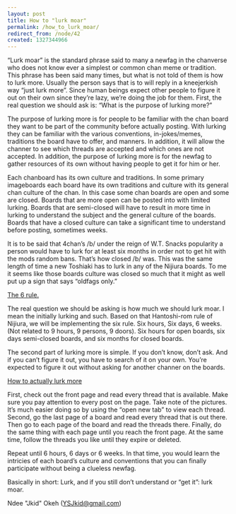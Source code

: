 ```yaml
---
layout: post
title: How to "lurk moar"
permalink: /how_to_lurk_moar/
redirect_from: /node/42
created: 1327344966
---
```

“Lurk moar” is the standard phrase said to many a newfag in the chanverse who does not know ever a simplest or common chan meme or tradition. This phrase has been said many times, but what is not told of them is how to lurk more. Usually the person says that is to will reply in a kneejerkish way “just lurk more”. Since human beings expect other people to figure it out on their own since they’re lazy, we’re doing the job for them. First, the real question we should ask is: “What is the purpose of lurking more?”

The purpose of lurking more is for people to be familiar with the chan board they want to be part of the community before actually posting. With lurking they can be familiar with the various conventions, in-jokes/memes, traditions the board have to offer, and manners. In addition, it will allow the channer to see which threads are accepted and which ones are not accepted. In addition, the purpose of lurking more is for the newfag to gather resources of its own without having people to get it for him or her.

Each chanboard has its own culture and traditions. In some primary imageboards each board have its own traditions and culture with its general chan culture of the chan. In this case some chan boards are open and some are closed. Boards that are more open can be posted into with limited lurking. Boards that are semi-closed will have to result in more time in lurking to understand the subject and the general culture of the boards. Boards that have a closed culture can take a significant time to understand before posting, sometimes weeks.

It is to be said that 4chan’s /b/ under the reign of W.T. Snacks popularity a person would have to lurk for at least six months in order not to get hit with the mods random bans. That’s how closed /b/ was. This was the same length of time a new Toshiaki has to lurk in any of the Nijiura boards. To me it seems like those boards culture was closed so much that it might as well put up a sign that says “oldfags only.”

<u>The 6 rule.</u>

The real question we should be asking is how much we should lurk moar. I mean the initially lurking and such. Based on that Hantoshi-rom rule of Nijiura, we will be implementing the six rule. Six hours, Six days, 6 weeks. (Not related to 9 hours, 9 persons, 9 doors). Six hours for open boards, six days semi-closed boards, and six months for closed boards. 

The second part of lurking more is simple. If you don’t know, don’t ask. And if you can’t figure it out, you have to search of it on your own. You’re expected to figure it out without asking for another channer on the boards. 

<u>How to actually lurk more</u>

First, check out the front page and read every thread that is available. Make sure you pay attention to every post on the page. Take note of the pictures. It’s much easier doing so by using the “open new tab” to view each thread.  Second, go the last page of a board and read every thread that is out there. Then go to each page of the board and read the threads there. Finally, do the same thing with each page until you reach the front page.  At the same time, follow the threads you like until they expire or deleted. 

Repeat until 6 hours, 6 days or 6 weeks.  In that time, you would learn the intricies of each board’s culture and conventions that you can finally participate without being a clueless newfag.

Basically in short: Lurk, and if you still don’t understand or “get it”: lurk moar. 

Ndee "Jkid" Okeh (YSJkid@gmail.com)
